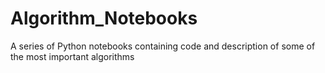 # Algorithm_Notebooks
A series of Python notebooks containing code and description of some of the most important algorithms
